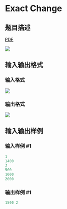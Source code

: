 # Exact Change

## 题目描述

[problemUrl]: https://uva.onlinejudge.org/index.php?option=com_onlinejudge&Itemid=8&category=27&page=show_problem&problem=2512

[PDF](https://uva.onlinejudge.org/external/115/p11517.pdf)

![](https://cdn.luogu.com.cn/upload/vjudge_pic/UVA11517/4cc3a8c4fd1cf6c34b2c43b3f792f3045894043e.png)

## 输入输出格式

### 输入格式

![](https://cdn.luogu.com.cn/upload/vjudge_pic/UVA11517/6a95733225ca18018315dbbbba2bfa8b6c4f7227.png)

### 输出格式

![](https://cdn.luogu.com.cn/upload/vjudge_pic/UVA11517/68c3f88b66f756d6630417eff40c86b4188303bb.png)

## 输入输出样例

### 输入样例 #1

```cpp
1
1400
3
500
1000
2000
```


### 输出样例 #1

```cpp
1500 2
```


